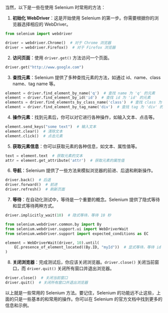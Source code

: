 当然，以下是一些在使用 Selenium 时常用的方法：

1. **初始化 WebDriver**：这是开始使用 Selenium 的第一步。你需要根据你的浏览器选择相应的 WebDriver。

```python
from selenium import webdriver

driver = webdriver.Chrome()  # 对于 Chrome 浏览器
driver = webdriver.Firefox()  # 对于 Firefox 浏览器
```

2. **访问页面**：使用 `driver.get()` 方法访问一个页面。

```python
driver.get("http://www.google.com")
```

3. **查找元素**：Selenium 提供了多种查找元素的方法，如通过 id、name、class name、tag name 等。

```python
element = driver.find_element_by_name('q')  # 查找 name 为 'q' 的元素
element = driver.find_element_by_id('id')  # 查找 id 为 'id' 的元素
elements = driver.find_elements_by_class_name('class')  # 查找 class 为 'class' 的所有元素
element = driver.find_element_by_tag_name('div')  # 查找 tag 为 'div' 的元素
```

4. **操作元素**：找到元素后，你可以对它进行各种操作，如输入文本、点击等。

```python
element.send_keys("some text")  # 输入文本
element.clear()  # 清除文本
element.click()  # 点击元素
```

5. **获取元素信息**：你可以获取元素的各种信息，如文本、属性值等。

```python
text = element.text  # 获取元素的文本
attr = element.get_attribute('attr')  # 获取元素的属性值
```

6. **导航**：Selenium 提供了一些方法来模拟浏览器的前进、后退和刷新操作。

```python
driver.back()  # 后退
driver.forward()  # 前进
driver.refresh()  # 刷新页面
```

7. **等待**：在自动化测试中，等待是一个重要的概念。Selenium 提供了隐式等待和显式等待两种方式。

```python
driver.implicitly_wait(10)  # 隐式等待，等待 10 秒

from selenium.webdriver.common.by import By
from selenium.webdriver.support.ui import WebDriverWait
from selenium.webdriver.support import expected_conditions as EC

element = WebDriverWait(driver, 10).until(
    EC.presence_of_element_located((By.ID, "myId"))  # 显式等待，等待 id 为 'myId' 的元素出现
)
```

8. **关闭浏览器**：完成测试后，你应该关闭浏览器。`driver.close()` 关闭当前窗口，而 `driver.quit()` 关闭所有窗口并退出浏览器。

```python
driver.close()  # 关闭当前窗口
driver.quit()  # 关闭所有窗口并退出浏览器
```

以上就是一些常用的 Selenium 方法。要记住，Selenium 的功能远不止这些，上面的只是一些基本的和常用的操作。你可以在 Selenium 的官方文档中找到更多的信息和示例。
